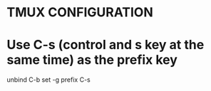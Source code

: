 # TMUX CONFIGURATION

# Use C-s (control and s key at the same time) as the prefix key
unbind C-b
set -g prefix C-s


